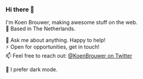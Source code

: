 ### Hi there 👋

I'm Koen Brouwer, making awesome stuff on the web. \
🏡 Based in The Netherlands.

💬 Ask me about anything. Happy to help! \
⚡ Open for opportunities, get in touch! \
📫 Feel free to reach out: [@KoenBrouwer on Twitter](https://twitter.com/KoenBrouwer)

🌙 I prefer dark mode.
